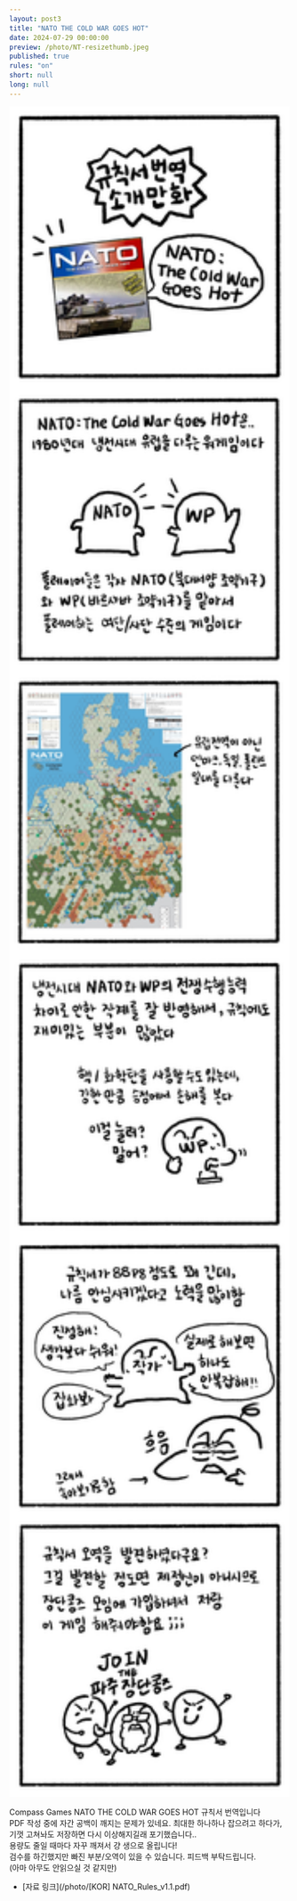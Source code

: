 ```yaml
---
layout: post3
title: "NATO THE COLD WAR GOES HOT"
date: 2024-07-29 00:00:00
preview: /photo/NT-resizethumb.jpeg
published: true
rules: "on"
short: null
long: null
---
```


<img src="/photo/240729_nato.jpg" width="1000">

Compass Games NATO THE COLD WAR GOES HOT 규칙서 번역입니다
<br>
PDF 작성 중에 자간 공백이 깨지는 문제가 있네요. 최대한 하나하나 잡으려고 하다가, 기껏 고쳐놔도 저장하면 다시 이상해지길래 포기했습니다..
<br>
용량도 줄일 때마다 자꾸 깨져서 걍 생으로 올립니다!
<br>
검수를 하긴했지만 빠진 부분/오역이 있을 수 있습니다. 피드백 부탁드립니다.
<br>
(아마 아무도 안읽으실 것 같지만)
<br>

- [자료 링크](/photo/[KOR] NATO_Rules_v1.1.pdf)
